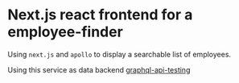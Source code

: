 # Next.js react frontend for a employee-finder

Using `next.js` and `apollo` to display a searchable list of employees.

Using this service as data backend [graphql-api-testing](https://github.com/gerhardsletten/graphql-api-testing)
